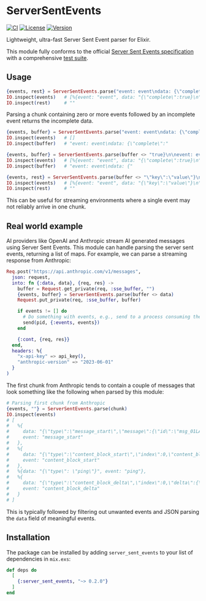 # ServerSentEvents

[![CI](https://github.com/benjreinhart/server_sent_events/actions/workflows/ci.yml/badge.svg)](https://github.com/benjreinhart/server_sent_events/actions/workflows/ci.yml)
[![License](https://img.shields.io/hexpm/l/server_sent_events.svg)](https://github.com/benjreinhart/server_sent_events/blob/main/LICENSE.md)
[![Version](https://img.shields.io/hexpm/v/server_sent_events.svg)](https://hex.pm/packages/server_sent_events)

Lightweight, ultra-fast Server Sent Event parser for Elixir.

This module fully conforms to the official [Server Sent Events specification](https://html.spec.whatwg.org/multipage/server-sent-events.html#parsing-an-event-stream) with a comprehensive [test suite](https://github.com/benjreinhart/server_sent_events/blob/main/test/server_sent_events_test.exs).

## Usage

```elixir
{events, rest} = ServerSentEvents.parse("event: event\ndata: {\"complete\":true}\n\n")
IO.inspect(events)   # [%{event: "event", data: "{\"complete\":true}\n"}]
IO.inspect(rest)     # ""
```

Parsing a chunk containing zero or more events followed by an incomplete event returns the incomplete data.

```elixir
{events, buffer} = ServerSentEvents.parse("event: event\ndata: {\"complete\":")
IO.inspect(events)   # []
IO.inspect(buffer)   # "event: event\ndata: {\"complete\":"

{events, buffer} = ServerSentEvents.parse(buffer <> "true}\n\nevent: event\ndata: {")
IO.inspect(events)   # [%{event: "event", data: "{\"complete\":true}\n"}]
IO.inspect(buffer)   # "event: event\ndata: {"

{events, rest} = ServerSentEvents.parse(buffer <> "\"key\":\"value\"}\n\n")
IO.inspect(events)   # [%{event: "event", data: "{\"key\":\"value\"}\n"}]
IO.inspect(rest)     # ""
```

This can be useful for streaming environments where a single event may not reliably arrive in one chunk.

## Real world example

AI providers like OpenAI and Anthropic stream AI generated messages using Server Sent Events.
This module can handle parsing the server sent events, returning a list of maps. For example,
we can parse a streaming response from Anthropic:

```elixir
Req.post("https://api.anthropic.com/v1/messages",
  json: request,
  into: fn {:data, data}, {req, res} ->
    buffer = Request.get_private(req, :sse_buffer, "")
    {events, buffer} = ServerSentEvents.parse(buffer <> data)
    Request.put_private(req, :sse_buffer, buffer)

    if events != [] do
      # Do something with events, e.g., send to a process consuming them.
      send(pid, {:events, events})
    end

    {:cont, {req, res}}
  end,
  headers: %{
    "x-api-key" => api_key(),
    "anthropic-version" => "2023-06-01"
  }
)
```

The first chunk from Anthropic tends to contain a couple of messages that look something like the following when parsed by this module:

```elixir
# Parsing first chunk from Anthropic
{events, ""} = ServerSentEvents.parse(chunk)
IO.inspect(events)
# [
#   %{
#     data: "{\"type\":\"message_start\",\"message\":{\"id\":\"msg_01LAFhYgKvtBB5ac5n41oyDn\",\"type\":\"message\",\"role\":\"assistant\",\"model\":\"claude-3-5-sonnet-20241022\",\"content\":[],\"stop_reason\":null,\"stop_sequence\":null,\"usage\":{\"input_tokens\":12,\"output_tokens\":2}}        }",
#     event: "message_start"
#   },
#   %{
#     data: "{\"type\":\"content_block_start\",\"index\":0,\"content_block\":{\"type\":\"text\",\"text\":\"\"}         }",
#     event: "content_block_start"
#   },
#   %{data: "{\"type\": \"ping\"}", event: "ping"},
#   %{
#     data: "{\"type\":\"content_block_delta\",\"index\":0,\"delta\":{\"type\":\"text_delta\",\"text\":\"Here's\"}          }",
#     event: "content_block_delta"
#   }
# ]
```

This is typically followed by filtering out unwanted events and JSON parsing the `data` field of meaningful events.

## Installation

The package can be installed by adding `server_sent_events` to your list of dependencies in `mix.exs`:

```elixir
def deps do
  [
    {:server_sent_events, "~> 0.2.0"}
  ]
end
```
